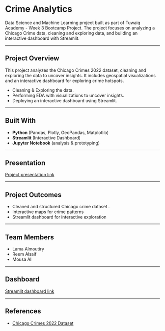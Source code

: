 # Crime Analytics

Data Science and Machine Learning project built as part of Tuwaiq Academy - Week 3 Bootcamp Project. 
The project focuses on analyzing a Chicago Crime data, cleaning and exploring data, and building an interactive dashboard with Streamlit.

---

## Project Overview
This project analyzes the Chicago Crimes 2022 dataset, cleaning and exploring the data to uncover insights.
It includes geospatial visualizations and an interactive dashboard for exploring crime hotspots.
- Cleaning & Exploring the data.
- Performing EDA with visualizations to uncover insights.
- Deploying an interactive dashboard using Streamlit.

---

## Built With
- **Python** (Pandas, Plotly, GeoPandas, Matplotlib)  
- **Streamlit** (Interactive Dashboard)
- **Jupyter Notebook** (analysis & prototyping)

---

## Presentation
[Project presentation link]()

---

## Project Outcomes
- Cleaned and structured Chicago crime dataset  . 
- Interactive maps for crime patterns  
- Streamlit dashboard for interactive exploration  

---

## Team Members
- Lama Almoutiry 
- Reem Alsaif 
- Mousa Al 

---

## Dashboard
[Streamlit dashboard link]()

---

## References
- [Chicago Crimes 2022 Dataset](https://data.cityofchicago.org/Public-Safety/Crimes-2022/9hwr-2zxp)